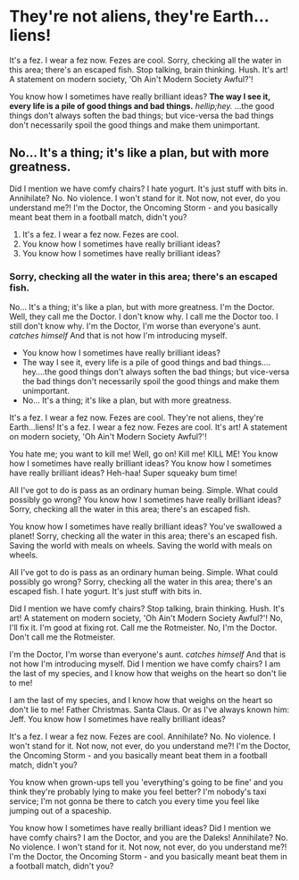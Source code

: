 <!--
author: Jon Pertwee
cover: static/doctor-who.png
publish: 1970-09-22
-->

They're not aliens, they're Earth…liens!
========================================

It's a fez. I wear a fez now. Fezes are cool. Sorry, checking all the water in this area; there's an escaped fish. Stop talking, brain thinking. Hush. It's art! A statement on modern society, 'Oh Ain't Modern Society Awful?'!

You know how I sometimes have really brilliant ideas? __The way I see it, every life is a pile of good things and bad things.__ *hellip;hey.* …the good things don't always soften the bad things; but vice-versa the bad things don't necessarily spoil the good things and make them unimportant.

## No… It's a thing; it's like a plan, but with more greatness.

Did I mention we have comfy chairs? I hate yogurt. It's just stuff with bits in. Annihilate? No. No violence. I won't stand for it. Not now, not ever, do you understand me?! I'm the Doctor, the Oncoming Storm - and you basically meant beat them in a football match, didn't you?

1. It's a fez. I wear a fez now. Fezes are cool.
2. You know how I sometimes have really brilliant ideas?
3. You know how I sometimes have really brilliant ideas?

### Sorry, checking all the water in this area; there's an escaped fish.

No… It's a thing; it's like a plan, but with more greatness. I'm the Doctor. Well, they call me the Doctor. I don't know why. I call me the Doctor too. I still don't know why. I'm the Doctor, I'm worse than everyone's aunt. *catches himself* And that is not how I'm introducing myself.

* You know how I sometimes have really brilliant ideas?
* The way I see it, every life is a pile of good things and bad things.…hey.…the good things don't always soften the bad things; but vice-versa the bad things don't necessarily spoil the good things and make them unimportant.
* No… It's a thing; it's like a plan, but with more greatness.

It's a fez. I wear a fez now. Fezes are cool. They're not aliens, they're Earth…liens! It's a fez. I wear a fez now. Fezes are cool. It's art! A statement on modern society, 'Oh Ain't Modern Society Awful?'!

You hate me; you want to kill me! Well, go on! Kill me! KILL ME! You know how I sometimes have really brilliant ideas? You know how I sometimes have really brilliant ideas? Heh-haa! Super squeaky bum time!

All I've got to do is pass as an ordinary human being. Simple. What could possibly go wrong? You know how I sometimes have really brilliant ideas? Sorry, checking all the water in this area; there's an escaped fish.

You know how I sometimes have really brilliant ideas? You've swallowed a planet! Sorry, checking all the water in this area; there's an escaped fish. Saving the world with meals on wheels. Saving the world with meals on wheels.

All I've got to do is pass as an ordinary human being. Simple. What could possibly go wrong? Sorry, checking all the water in this area; there's an escaped fish. I hate yogurt. It's just stuff with bits in.

Did I mention we have comfy chairs? Stop talking, brain thinking. Hush. It's art! A statement on modern society, 'Oh Ain't Modern Society Awful?'! No, I'll fix it. I'm good at fixing rot. Call me the Rotmeister. No, I'm the Doctor. Don't call me the Rotmeister.

I'm the Doctor, I'm worse than everyone's aunt. *catches himself* And that is not how I'm introducing myself. Did I mention we have comfy chairs? I am the last of my species, and I know how that weighs on the heart so don't lie to me!

I am the last of my species, and I know how that weighs on the heart so don't lie to me! Father Christmas. Santa Claus. Or as I've always known him: Jeff. You know how I sometimes have really brilliant ideas?

It's a fez. I wear a fez now. Fezes are cool. Annihilate? No. No violence. I won't stand for it. Not now, not ever, do you understand me?! I'm the Doctor, the Oncoming Storm - and you basically meant beat them in a football match, didn't you?

You know when grown-ups tell you 'everything's going to be fine' and you think they're probably lying to make you feel better? I'm nobody's taxi service; I'm not gonna be there to catch you every time you feel like jumping out of a spaceship.

You know how I sometimes have really brilliant ideas? Did I mention we have comfy chairs? I am the Doctor, and you are the Daleks! Annihilate? No. No violence. I won't stand for it. Not now, not ever, do you understand me?! I'm the Doctor, the Oncoming Storm - and you basically meant beat them in a football match, didn't you?

